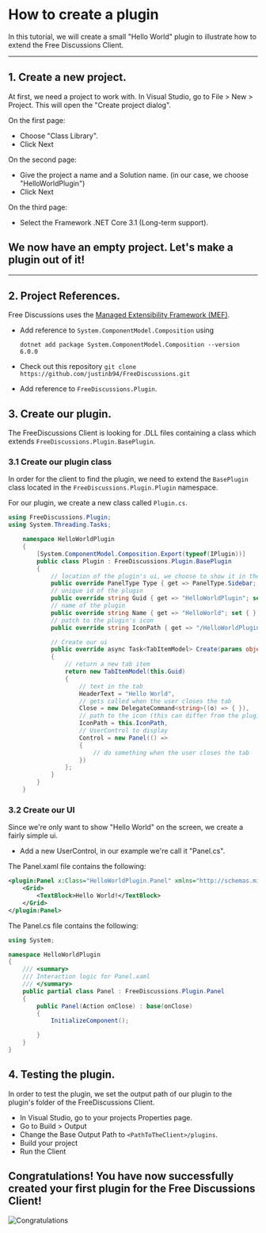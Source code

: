 # How to create a plugin

In this tutorial, we will create a small "Hello World" plugin to illustrate how to extend the Free Discussions Client.

---

## 1. Create a new project.

At first, we need a project to work with.
In Visual Studio, go to File > New > Project. This will open the "Create project dialog".

On the first page:

- Choose "Class Library".
- Click Next

On the second page:

- Give the project a name and a Solution name. (in our case, we choose "HelloWorldPlugin")
- Click Next

On the third page:

- Select the Framework .NET Core 3.1 (Long-term support).

## We now have an empty project. Let's make a plugin out of it!

---

## 2. Project References.

Free Discussions uses the [Managed Extensibility Framework (MEF)](https://docs.microsoft.com/en-US/dotnet/framework/mef/).

- Add reference to `System.ComponentModel.Composition` using

  `dotnet add package System.ComponentModel.Composition --version 6.0.0`

- Check out this repository `git clone https://github.com/justinb94/FreeDiscussions.git`

- Add reference to `FreeDiscussions.Plugin`. 

## 3. Create our plugin.

The FreeDiscussions Client is looking for .DLL files containing a class which extends `FreeDiscussions.Plugin.BasePlugin`.

### 3.1 Create our plugin class

In order for the client to find the plugin, we need to extend the `BasePlugin` class located in the `FreeDiscussions.Plugin.Plugin` namespace.

For our plugin, we create a new class called `Plugin.cs`.

```csharp
using FreeDiscussions.Plugin;
using System.Threading.Tasks;

    namespace HelloWorldPlugin
    {
		[System.ComponentModel.Composition.Export(typeof(IPlugin))]
		public class Plugin : FreeDiscussions.Plugin.BasePlugin
		{
			// location of the plugin's ui, we choose to show it in the sidebar
			public override PanelType Type { get => PanelType.Sidebar; set { } }
			// unique id of the plugin
			public override string Guid { get => "HelloWorldPlugin"; set { } }
			// name of the plugin
			public override string Name { get => "HelloWorld"; set { } }
			// patch to the plugin's icon
			public override string IconPath { get => "/HelloWorldPlugin;component/Resources/icon.svg"; set { } }

			// Create our ui
			public override async Task<TabItemModel> Create(params object[] args)
			{
				// return a new tab item
				return new TabItemModel(this.Guid)
				{
					// text in the tab
					HeaderText = "Hello World",
					// gets called when the user closes the tab
					Close = new DelegateCommand<string>((o) => { }),
					// path to the icon (this can differ from the plugin's icon)
					IconPath = this.IconPath,
					// UserControl to display
					Control = new Panel(() =>
					{
						// do something when the user closes the tab
					})
				};
			}
		}
	}
```

### 3.2 Create our UI

Since we're only want to show "Hello World" on the screen, we create a fairly simple ui.

- Add a new UserControl, in our example we're call it "Panel.cs".

The Panel.xaml file contains the following:

```xml
<plugin:Panel x:Class="HelloWorldPlugin.Panel" xmlns="http://schemas.microsoft.com/winfx/2006/xaml/presentation" xmlns:x="http://schemas.microsoft.com/winfx/2006/xaml" xmlns:mc="http://schemas.openxmlformats.org/markup-compatibility/2006" xmlns:d="http://schemas.microsoft.com/expression/blend/2008" xmlns:plugin="clr-namespace:FreeDiscussions.Plugin;assembly=FreeDiscussions.Plugin" mc:Ignorable="d" d:DesignHeight="450" d:DesignWidth="800">
    <Grid>
        <TextBlock>Hello World!</TextBlock>
    </Grid>
</plugin:Panel>
```

The Panel.cs file contains the following:

```csharp
using System;

namespace HelloWorldPlugin
{
	/// <summary>
	/// Interaction logic for Panel.xaml
	/// </summary>
	public partial class Panel : FreeDiscussions.Plugin.Panel
	{
		public Panel(Action onClose) : base(onClose)
		{
			InitializeComponent();

		}
	}
}
```

## 4. Testing the plugin.

In order to test the plugin, we set the output path of our plugin to the plugin's folder of the FreeDiscussions Client.

- In Visual Studio, go to your projects Properties page.
- Go to Build > Output
- Change the Base Output Path to `<PathToTheClient>/plugins`.
- Build your project
- Run the Client

## Congratulations! You have now successfully created your first plugin for the Free Discussions Client!

![Congratulations](https://media3.giphy.com/media/mGK1g88HZRa2FlKGbz/giphy.gif?cid=790b761179ba0375102e188cbbb3a95b6fa09e231a05b39a&rid=giphy.gif&ct=g)
